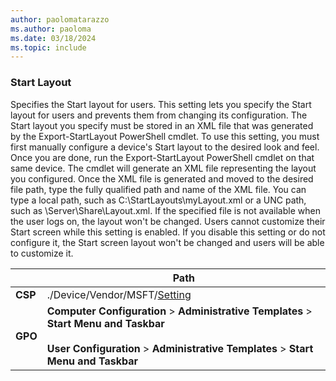 ```yaml
---
author: paolomatarazzo
ms.author: paoloma
ms.date: 03/18/2024
ms.topic: include
---
```


### Start Layout

Specifies the Start layout for users. This setting lets you specify the Start layout for users and prevents them from changing its configuration. The Start layout you specify must be stored in an XML file that was generated by the Export-StartLayout PowerShell cmdlet. To use this setting, you must first manually configure a device's Start layout to the desired look and feel. Once you are done, run the Export-StartLayout PowerShell cmdlet on that same device. The cmdlet will generate an XML file representing the layout you configured. Once the XML file is generated and moved to the desired file path, type the fully qualified path and name of the XML file. You can type a local path, such as C:\StartLayouts\myLayout.xml or a UNC path, such as \\Server\Share\Layout.xml. If the specified file is not available when the user logs on, the layout won't be changed. Users cannot customize their Start screen while this setting is enabled. If you disable this setting or do not configure it, the Start screen layout won't be changed and users will be able to customize it.

|  | Path |
|--|--|
| **CSP** | ./Device/Vendor/MSFT/[Setting]() |
| **GPO** | **Computer Configuration** > **Administrative Templates** > **Start Menu and Taskbar**<br><br> **User Configuration** > **Administrative Templates** > **Start Menu and Taskbar** |
